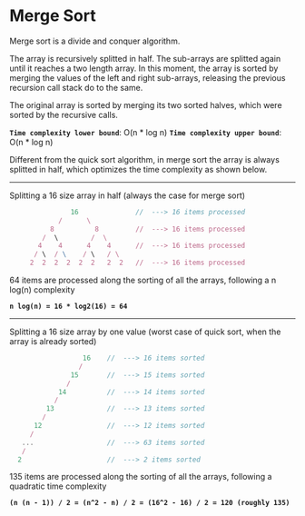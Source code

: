 # Merge Sort

Merge sort is a divide and conquer algorithm.

The array is recursively splitted in half. The sub-arrays are splitted again until it reaches a two length array. In this moment, the array is sorted by merging the values of the left and right sub-arrays, releasing the previous recursion call stack do to the same.

The original array is sorted by merging its two sorted halves, which were sorted by the recursive calls.

**`Time complexity lower bound`**: O(n \* log n)
**`Time complexity upper bound`**: O(n \* log n)

Different from the quick sort algorithm, in merge sort the array is always splitted in half, which optimizes the time complexity as shown below.

<hr />

Splitting a 16 size array in half (always the case for merge sort)

```js
               16              //  ---> 16 items processed
            /      \
          8          8         //  ---> 16 items processed
        /  \        /  \
       4    4      4    4      //  ---> 16 items processed
      / \  / \    / \   / \
     2  2  2  2  2  2   2  2   //  ---> 16 items processed
```

64 items are processed along the sorting of all the arrays, following a n log(n) complexity

**`n log(n) = 16 * log2(16) = 64`**

<hr />

Splitting a 16 size array by one value (worst case of quick sort, when the array is already sorted)

```js
                  16    //  ---> 16 items sorted
                 /
               15       //  ---> 15 items sorted
              /
            14          //  ---> 14 items sorted
           /
         13             //  ---> 13 items sorted
        /
      12                //  ---> 12 items sorted
     /
   ...                  //  ---> 63 items sorted
   /
  2                     //  ---> 2 items sorted
```

135 items are processed along the sorting of all the arrays, following a quadratic time complexity

**`(n (n - 1)) / 2 = (n^2 - n) / 2 = (16^2 - 16) / 2 = 120 (roughly 135)`**
